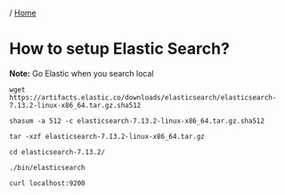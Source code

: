 / [Home](index.md)

# How to setup Elastic Search?

**Note:** Go Elastic when you search local


```
wget https://artifacts.elastic.co/downloads/elasticsearch/elasticsearch-7.13.2-linux-x86_64.tar.gz.sha512

shasum -a 512 -c elasticsearch-7.13.2-linux-x86_64.tar.gz.sha512 

tar -xzf elasticsearch-7.13.2-linux-x86_64.tar.gz

cd elasticsearch-7.13.2/ 

./bin/elasticsearch

curl localhost:9200
```


